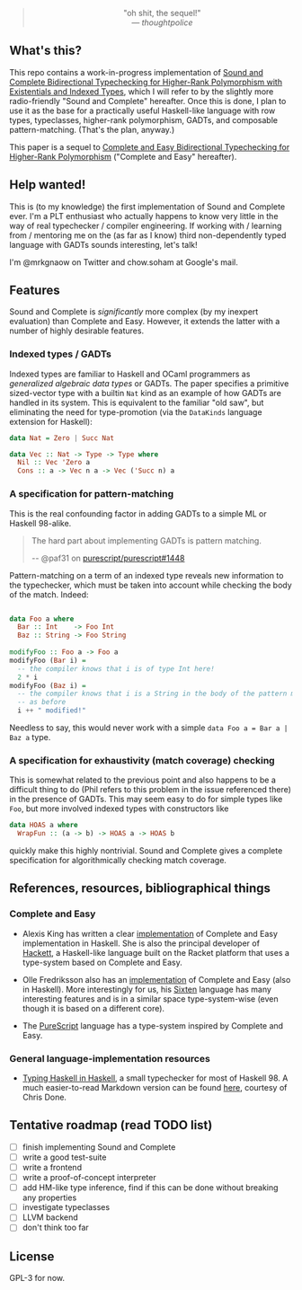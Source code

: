 <div align="center">
<blockquote>
"oh shit, the sequel!"<br/>
<em>— thoughtpolice</em>
</blockquote>
</div>

## What's this?

This repo contains a work-in-progress implementation of [Sound and Complete Bidirectional Typechecking for Higher-Rank Polymorphism with Existentials and Indexed Types](http://arxiv.org/abs/1601.05106), which I will refer to by the slightly more radio-friendly "Sound and Complete" hereafter. Once this is done, I plan to use it as the base for a practically useful Haskell-like language with row types, typeclasses, higher-rank polymorphism, GADTs, and composable pattern-matching. (That's the plan, anyway.)

This paper is a sequel to [Complete and Easy Bidirectional Typechecking for Higher-Rank Polymorphism](http://www.cs.cmu.edu/%7Ejoshuad/papers/bidir/) ("Complete and Easy" hereafter).

## Help wanted!

This is (to my knowledge) the first implementation of Sound and Complete ever. I'm a PLT enthusiast who actually happens to know very little in the way of real typechecker / compiler engineering. If working with / learning from / mentoring me on the (as far as I know) third non-dependently typed language with GADTs sounds interesting, let's talk!

I'm @mrkgnaow on Twitter and chow.soham at Google's mail.

## Features

Sound and Complete is *significantly* more complex (by my inexpert evaluation) than Complete and Easy. However, it extends the latter with a number of highly desirable features.

### Indexed types / GADTs

Indexed types are familiar to Haskell and OCaml programmers as *generalized algebraic data types* or GADTs. The paper specifies a primitive sized-vector type with a builtin `Nat` kind as an example of how GADTs are handled in its system. This is equivalent to the familiar "old saw", but eliminating the need for type-promotion (via the `DataKinds` language extension for Haskell):

```haskell
data Nat = Zero | Succ Nat

data Vec :: Nat -> Type -> Type where
  Nil :: Vec 'Zero a
  Cons :: a -> Vec n a -> Vec ('Succ n) a
```

### A specification for pattern-matching

This is the real confounding factor in adding GADTs to a simple ML or Haskell 98-alike. 

> The hard part about implementing GADTs is pattern matching.
>
> -- @paf31 on [purescript/purescript#1448](https://github.com/purescript/purescript/issues/1448#issue-105282271)

Pattern-matching on a term of an indexed type reveals new information to the typechecker, which must be taken into account while checking the body of the match. Indeed:

```haskell

data Foo a where
  Bar :: Int    -> Foo Int
  Baz :: String -> Foo String
  
modifyFoo :: Foo a -> Foo a
modifyFoo (Bar i) = 
  -- the compiler knows that i is of type Int here!
  2 * i
modifyFoo (Baz i) =
  -- the compiler knows that i is a String in the body of the pattern match,
  -- as before
  i ++ " modified!"
```

Needless to say, this would never work with a simple `data Foo a = Bar a | Baz a` type.

### A specification for exhaustivity (match coverage) checking

This is somewhat related to the previous point and also happens to be a difficult thing to do (Phil refers to this problem in the issue referenced there) in the presence of GADTs. This may seem easy to do for simple types like `Foo`, but more involved indexed types with constructors like

```haskell
data HOAS a where
  WrapFun :: (a -> b) -> HOAS a -> HOAS b
```

quickly make this highly nontrivial. Sound and Complete gives a complete specification for algorithmically checking match coverage.

## References, resources, bibliographical things

### Complete and Easy

* Alexis King has written a clear [implementation](https://github.com/lexi-lambda/higher-rank) of Complete and Easy implementation in Haskell. She is also the principal developer of [Hackett](https://github.com/lexi-lambda/hackett), a Haskell-like language built on the Racket platform that uses a type-system based on Complete and Easy.

* Olle Fredriksson also has an [implementation](https://github.com/ollef/Bidirectional) of Complete and Easy (also in Haskell). More interestingly for us, his [Sixten](https://github.com/ollef/sixten/) language has many interesting features and is in a similar space type-system-wise (even though it is based on a different core).

* The [PureScript](https://github.com/purescript/purescript) language has a type-system inspired by Complete and Easy.

### General language-implementation resources

* [Typing Haskell in Haskell](https://web.cecs.pdx.edu/~mpj/thih/), a small typechecker for most of Haskell 98. A much easier-to-read Markdown version can be found [here](https://gist.github.com/chrisdone/0075a16b32bfd4f62b7b), courtesy of Chris Done.

## Tentative roadmap (read TODO list)

- [ ] finish implementing Sound and Complete
- [ ] write a good test-suite
- [ ] write a frontend
- [ ] write a proof-of-concept interpreter
- [ ] add HM-like type inference, find if this can be done without breaking any properties
- [ ] investigate typeclasses
- [ ] LLVM backend
- [ ] don't think too far

## License

GPL-3 for now.
